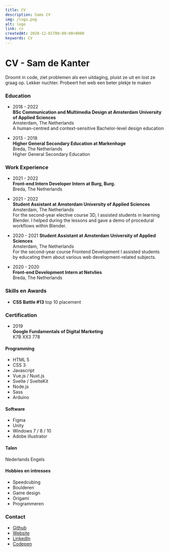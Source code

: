 ```yaml
---
title: CV
description: Sams CV
img: /logo.png
alt: logo
link: cv
createdAt: 2020-12-01T00:00:00+0000
keywords: CV
---
```


# CV - Sam de Kanter

Droomt in code, ziet problemen als een uitdaging, pluist ze uit en lost ze graag op. Lekker nuchter.
Probeert het web een beter plekje te maken

### Education

- 2018 - 2022 \
  **BSc Communication and Multimedia Design at Amsterdam University of Applied Sciences** \
  Amsterdam, The Netherlands \
  A human-centred and context-sensitive Bachelor-level design education

- 2013 - 2018 \
  **Higher General Secondary Education at Markenhage** \
  Breda, The Netherlands \
  Higher General Secondary Education

### Work Experience

- 2021 - 2022 \
  **Front-end Intern Developer Intern at Burg, Burg.** \
  Breda, The Netherlands

- 2021 - 2022 \
  **Student Assistant at Amsterdam University of Applied Sciences** \
  Amsterdam, The Netherlands \
  For the second-year elective course 3D, I assisted students in learning Blender. I helped during the lessons and gave a demo of procedural workflows within Blender.

- 2020 - 2021
  **Student Assistant at Amsterdam University of Applied Sciences** \
  Amsterdam, The Netherlands \
  For the second-year course Frontend Development I assisted students by educating them about various web development-related subjects.

- 2020 - 2020 \
  **Front-end Development Intern at Netvlies** \
  Breda, The Netherlands

### Skills en Awards

- **CSS Battle #13**
  top 10 placement

### Certification

- 2019 \
  **Google Fundamentals of Digital Marketing** \
  K7B XX3 778

#### Programming

- HTML 5
- CSS 3
- Javascript
- Vue.js / Nuxt.js
- Svelte / SvelteKit
- Node.js
- Sass
- Arduino

#### Software

- Figma
- Unity
- Windows 7 / 8 / 10
- Adobe illustrator

#### Talen

Nederlands
Engels

#### Hobbies en intresses

- Speedcubing
- Boulderen
- Game design
- Origami
- Programmeren

### Contact

- [Github](https://github.com/vuurvos1)
- [Website](https://schelpkikker.nl)
- [LinkedIn](https://www.linkedin.com/in/samdekanter)
- [Codepen](https://codepen.io/vuurvos)
